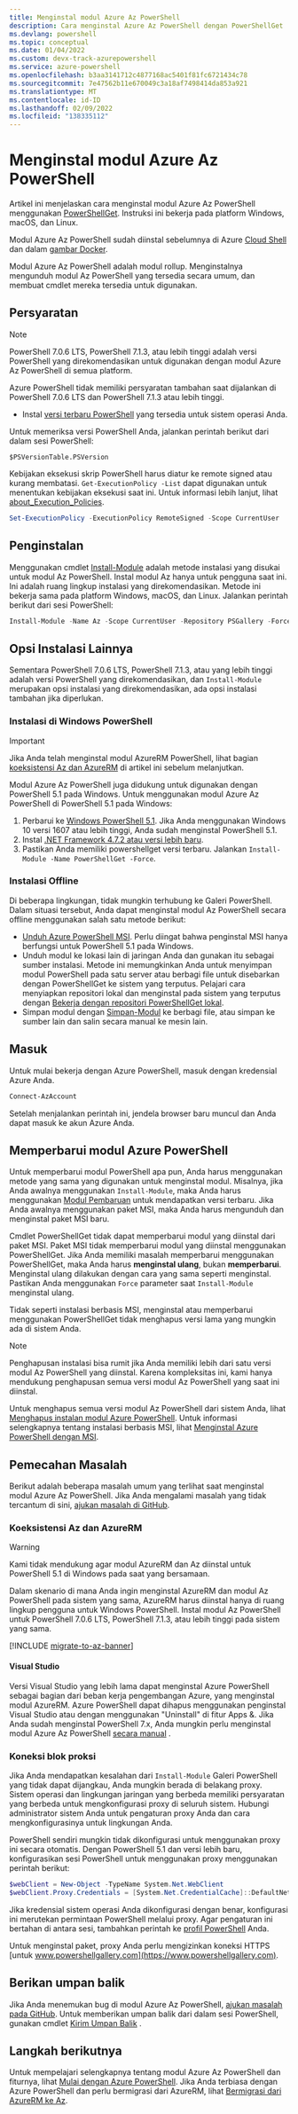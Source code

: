 ```yaml
---
title: Menginstal modul Azure Az PowerShell
description: Cara menginstal Azure Az PowerShell dengan PowerShellGet
ms.devlang: powershell
ms.topic: conceptual
ms.date: 01/04/2022
ms.custom: devx-track-azurepowershell
ms.service: azure-powershell
ms.openlocfilehash: b3aa3141712c4877168ac5401f81fc6721434c78
ms.sourcegitcommit: 7e47562b11e670049c3a18af7498414da853a921
ms.translationtype: MT
ms.contentlocale: id-ID
ms.lasthandoff: 02/09/2022
ms.locfileid: "138335112"
---
```

# <a name="install-the-azure-az-powershell-module"></a>Menginstal modul Azure Az PowerShell

Artikel ini menjelaskan cara menginstal modul Azure Az PowerShell menggunakan [PowerShellGet](/powershell/scripting/gallery/installing-psget). Instruksi ini bekerja pada platform Windows, macOS, dan Linux.

Modul Azure Az PowerShell sudah diinstal sebelumnya di Azure [Cloud Shell](/azure/cloud-shell/overview) dan dalam [gambar Docker](azureps-in-docker.md).

Modul Azure Az PowerShell adalah modul rollup. Menginstalnya mengunduh modul Az PowerShell yang tersedia secara umum, dan membuat cmdlet mereka tersedia untuk digunakan.

## <a name="requirements"></a>Persyaratan

> [!NOTE]
> PowerShell 7.0.6 LTS, PowerShell 7.1.3, atau lebih tinggi adalah versi PowerShell yang direkomendasikan untuk digunakan dengan modul Azure Az PowerShell di semua platform.

Azure PowerShell tidak memiliki persyaratan tambahan saat dijalankan di PowerShell 7.0.6 LTS dan PowerShell 7.1.3 atau lebih tinggi.

- Instal [versi terbaru PowerShell](/powershell/scripting/install/installing-powershell) yang tersedia untuk sistem operasi Anda.

Untuk memeriksa versi PowerShell Anda, jalankan perintah berikut dari dalam sesi PowerShell:

```azurepowershell
$PSVersionTable.PSVersion
```

Kebijakan eksekusi skrip PowerShell harus diatur ke remote signed atau kurang membatasi.
`Get-ExecutionPolicy -List` dapat digunakan untuk menentukan kebijakan eksekusi saat ini. Untuk informasi lebih lanjut, lihat [about_Execution_Policies](/powershell/module/microsoft.powershell.core/about/about_execution_policies).

```powershell
Set-ExecutionPolicy -ExecutionPolicy RemoteSigned -Scope CurrentUser
```

## <a name="installation"></a>Penginstalan

Menggunakan cmdlet [Install-Module](/powershell/module/powershellget/install-module) adalah metode instalasi yang disukai untuk modul Az PowerShell. Instal modul Az hanya untuk pengguna saat ini.
Ini adalah ruang lingkup instalasi yang direkomendasikan. Metode ini bekerja sama pada platform Windows, macOS, dan Linux. Jalankan perintah berikut dari sesi PowerShell:

```powershell
Install-Module -Name Az -Scope CurrentUser -Repository PSGallery -Force
```

## <a name="other-installation-options"></a>Opsi Instalasi Lainnya

Sementara PowerShell 7.0.6 LTS, PowerShell 7.1.3, atau yang lebih tinggi adalah versi PowerShell yang direkomendasikan, dan `Install-Module` merupakan opsi instalasi yang direkomendasikan, ada opsi instalasi tambahan jika diperlukan.

### <a name="installation-on-windows-powershell"></a>Instalasi di Windows PowerShell

> [!IMPORTANT]
> Jika Anda telah menginstal modul AzureRM PowerShell, lihat bagian [koeksistensi Az dan AzureRM](install-az-ps.md#az-and-azurerm-coexistence) di artikel ini sebelum melanjutkan.

Modul Azure Az PowerShell juga didukung untuk digunakan dengan PowerShell 5.1 pada Windows. Untuk menggunakan modul Azure Az PowerShell di PowerShell 5.1 pada Windows:

1. Perbarui ke [Windows PowerShell 5.1](/powershell/scripting/windows-powershell/install/installing-windows-powershell#upgrading-existing-windows-powershell).
   Jika Anda menggunakan Windows 10 versi 1607 atau lebih tinggi, Anda sudah menginstal PowerShell 5.1.
2. Instal [.NET Framework 4.7.2 atau versi lebih baru](/dotnet/framework/install).
3. Pastikan Anda memiliki powershellget versi terbaru. Jalankan `Install-Module -Name PowerShellGet -Force`.

### <a name="offline-installation"></a>Instalasi Offline

Di beberapa lingkungan, tidak mungkin terhubung ke Galeri PowerShell. Dalam situasi tersebut, Anda dapat menginstal modul Az PowerShell secara offline menggunakan salah satu metode berikut:

- [Unduh Azure PowerShell MSI](install-az-ps-msi.md). Perlu diingat bahwa penginstal MSI hanya berfungsi untuk PowerShell 5.1 pada Windows.
- Unduh modul ke lokasi lain di jaringan Anda dan gunakan itu sebagai sumber instalasi.
  Metode ini memungkinkan Anda untuk menyimpan modul PowerShell pada satu server atau berbagi file untuk disebarkan dengan PowerShellGet ke sistem yang terputus. Pelajari cara menyiapkan repositori lokal dan menginstal pada sistem yang terputus dengan [Bekerja dengan repositori PowerShellGet lokal](/powershell/scripting/gallery/how-to/working-with-local-psrepositories).
- Simpan modul dengan [Simpan-Modul](/powershell/module/PowershellGet/Save-Module) ke berbagi file, atau simpan ke sumber lain dan salin secara manual ke mesin lain.

## <a name="sign-in"></a>Masuk

Untuk mulai bekerja dengan Azure PowerShell, masuk dengan kredensial Azure Anda.

```powershell
Connect-AzAccount
```

Setelah menjalankan perintah ini, jendela browser baru muncul dan Anda dapat masuk ke akun Azure Anda.

## <a name="update-the-azure-powershell-module"></a>Memperbarui modul Azure PowerShell

Untuk memperbarui modul PowerShell apa pun, Anda harus menggunakan metode yang sama yang digunakan untuk menginstal modul. Misalnya, jika Anda awalnya menggunakan `Install-Module`, maka Anda harus menggunakan [Modul Pembaruan](/powershell/module/powershellget/update-module) untuk mendapatkan versi terbaru. Jika Anda awalnya menggunakan paket MSI, maka Anda harus mengunduh dan menginstal paket MSI baru.

Cmdlet PowerShellGet tidak dapat memperbarui modul yang diinstal dari paket MSI. Paket MSI tidak memperbarui modul yang diinstal menggunakan PowerShellGet. Jika Anda memiliki masalah memperbarui menggunakan PowerShellGet, maka Anda harus **menginstal ulang**, bukan **memperbarui**. Menginstal ulang dilakukan dengan cara yang sama seperti menginstal. Pastikan Anda menggunakan `Force` parameter saat `Install-Module` menginstal ulang.

Tidak seperti instalasi berbasis MSI, menginstal atau memperbarui menggunakan PowerShellGet tidak menghapus versi lama yang mungkin ada di sistem Anda.

> [!NOTE]
> Penghapusan instalasi bisa rumit jika Anda memiliki lebih dari satu versi modul Az PowerShell yang diinstal. Karena kompleksitas ini, kami hanya mendukung penghapusan semua versi modul Az PowerShell yang saat ini diinstal.

Untuk menghapus semua versi modul Az PowerShell dari sistem Anda, lihat [Menghapus instalan modul Azure PowerShell](uninstall-az-ps.md). Untuk informasi selengkapnya tentang instalasi berbasis MSI, lihat [Menginstal Azure PowerShell dengan MSI](install-az-ps-msi.md).

## <a name="troubleshooting"></a>Pemecahan Masalah

Berikut adalah beberapa masalah umum yang terlihat saat menginstal modul Azure Az PowerShell. Jika Anda mengalami masalah yang tidak tercantum di sini, [ajukan masalah di GitHub](https://github.com/azure/azure-powershell/issues).

### <a name="az-and-azurerm-coexistence"></a>Koeksistensi Az dan AzureRM

> [!WARNING]
> Kami tidak mendukung agar modul AzureRM dan Az diinstal untuk PowerShell 5.1 di Windows pada saat yang bersamaan.

Dalam skenario di mana Anda ingin menginstal AzureRM dan modul Az PowerShell pada sistem yang sama, AzureRM harus diinstal hanya di ruang lingkup pengguna untuk Windows PowerShell. Instal modul Az PowerShell untuk PowerShell 7.0.6 LTS, PowerShell 7.1.3, atau lebih tinggi pada sistem yang sama.

[!INCLUDE [migrate-to-az-banner](../../includes/migrate-to-az-banner.md)]

#### <a name="visual-studio"></a>Visual Studio

Versi Visual Studio yang lebih lama dapat menginstal Azure PowerShell sebagai bagian dari beban kerja pengembangan Azure, yang menginstal modul AzureRM. Azure PowerShell dapat dihapus menggunakan penginstal Visual Studio atau dengan menggunakan "Uninstall" di fitur Apps &. Jika Anda sudah menginstal PowerShell 7.x, Anda mungkin perlu menginstal modul Azure Az PowerShell [secara manual](install-az-ps.md#installation) .

### <a name="proxy-blocks-connection"></a>Koneksi blok proksi

Jika Anda mendapatkan kesalahan dari `Install-Module` Galeri PowerShell yang tidak dapat dijangkau, Anda mungkin berada di belakang proxy. Sistem operasi dan lingkungan jaringan yang berbeda memiliki persyaratan yang berbeda untuk mengkonfigurasi proxy di seluruh sistem. Hubungi administrator sistem Anda untuk pengaturan proxy Anda dan cara mengkonfigurasinya untuk lingkungan Anda.

PowerShell sendiri mungkin tidak dikonfigurasi untuk menggunakan proxy ini secara otomatis. Dengan PowerShell 5.1 dan versi lebih baru, konfigurasikan sesi PowerShell untuk menggunakan proxy menggunakan perintah berikut:

```powershell
$webClient = New-Object -TypeName System.Net.WebClient
$webClient.Proxy.Credentials = [System.Net.CredentialCache]::DefaultNetworkCredentials
```

Jika kredensial sistem operasi Anda dikonfigurasi dengan benar, konfigurasi ini merutekan permintaan PowerShell melalui proxy. Agar pengaturan ini bertahan di antara sesi, tambahkan perintah ke [profil PowerShell](/powershell/module/microsoft.powershell.core/about/about_profiles) Anda.

Untuk menginstal paket, proxy Anda perlu mengizinkan koneksi HTTPS [untuk www.powershellgallery.com](https://www.powershellgallery.com).

## <a name="provide-feedback"></a>Berikan umpan balik

Jika Anda menemukan bug di modul Azure Az PowerShell, [ajukan masalah pada GitHub](https://github.com/Azure/azure-powershell/issues). Untuk memberikan umpan balik dari dalam sesi PowerShell, gunakan cmdlet [Kirim Umpan Balik](/powershell/module/az.accounts/send-feedback) .

## <a name="next-steps"></a>Langkah berikutnya

Untuk mempelajari selengkapnya tentang modul Azure Az PowerShell dan fiturnya, lihat [Mulai dengan Azure PowerShell](get-started-azureps.md). Jika Anda terbiasa dengan Azure PowerShell dan perlu bermigrasi dari AzureRM, lihat [Bermigrasi dari AzureRM ke Az](migrate-from-azurerm-to-az.md).
